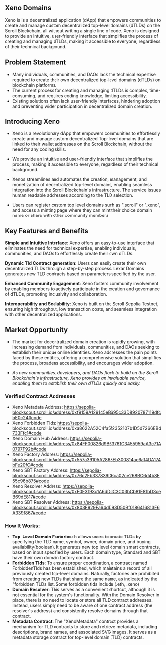 ## Xeno Domains
Xeno is is a decentralized application (dApp) that empowers communities to create and manage custom decentralized top-level domains (dTLDs) on the Scroll Blockchain, all without writing a single line of code. Xeno is designed to provide an intuitive, user-friendly interface that simplifies the process of creating and managing dTLDs, making it accessible to everyone, regardless of their technical background.

## Problem Statement
- Many individuals, communities, and DAOs lack the technical expertise required to create their own decentralized top-level domains (dTLDs) on blockchain platforms.
- The current process for creating and managing dTLDs is complex, time-consuming, and requires coding knowledge, limiting accessibility.
- Existing solutions often lack user-friendly interfaces, hindering adoption and preventing wider participation in decentralized domain creation.

## Introducing Xeno
- Xeno is a revolutionary dApp that empowers communities to effortlessly create and manage custom decentralized Top-level domains that are linked to their wallet addresses on the Scroll Blockchain, without the need for any coding skills.

- We provide an intuitive and user-friendly interface that simplifies the process, making it accessible to everyone, regardless of their technical background.

- Xenos streamlines and automates the creation, management, and monetization of decentralized top-level domains, enabling seamless integration into the Scroll Blockchain's infrastructure. The service issues human readable addresses according to the TLD selection.

- Users can register custom top level domains such as ".scroll" or ".xeno", and access a minting page where they can mint their choice domain name or share with other community members

## Key Features and Benefits
**Simple and Intuitive Interface**: Xeno offers an easy-to-use interface that eliminates the need for technical expertise, enabling individuals, communities, and DAOs to effortlessly create their own dTLDs.

**Dynamic Tld Contract generation**: Users can easily create their own decentralized TLDs through a step-by-step process. Lexar Domains generates new TLD contracts based on parameters specified by the user.

**Enhanced Community Engagement**: Xeno fosters community involvement by enabling members to actively participate in the creation and governance of dTLDs, promoting inclusivity and collaboration.

**Interoperability and Scalability**: Xeno is built on the Scroll Sepolia Testnet, ensuring high throughput, low transaction costs, and seamless integration with other decentralized applications.

## Market Opportunity
- The market for decentralized domain creation is rapidly growing, with increasing demand from individuals, communities, and DAOs seeking to establish their unique online identities.
Xeno addresses the pain points faced by these entities, offering a comprehensive solution that simplifies the process, broadens accessibility, and encourages wider adoption.

- *As new communities, developers, and DAOs flock to build on the Scroll Blockchain's infrastructure, Xeno provides an invaluable service, enabling them to establish their own dTLDs quickly and easily.*
### Verified Contract Addresses

- Xeno Metadata Address: https://sepolia-blockscout.scroll.io/address/0xf9159A129145eB695c33D8920787119dfcbE0c24#code
- Xeno Forbidden Tlds: https://sepolia-blockscout.scroll.io/address/0xa8622A52C4fa5f2352107b1D5d7266EBd733Ffc1#code
- Xeno Domain Hub Address: https://sepolia-blockscout.scroll.io/address/0x84FF00826d9B63761C3455959aA3c71A0797F92b#code
- Xeno Factory Address: https://sepolia-blockscout.scroll.io/address/0x557a39105A2868Eb300814ac6a14DA174bFe20fC#code
- Xeno SBT Factory Address: https://sepolia-blockscout.scroll.io/address/0x76c2Fb337839D6ca02ce268BC6d4b8E55c96b875#code
- Xeno Resolver Address: https://sepolia-blockscout.scroll.io/address/0xF0E3193c1A6dDdC3C03bCb81E81bD3ceB69dE817#code
- Xeno SBT Resolver Address: https://sepolia-blockscout.scroll.io/address/0x803F929Fa64dD93D50Bf0186416813F6A339f867#code

### How It Works:
- **Top-Level Domain Factories**: It allows users to create TLDs by specifying the TLD name, symbol, owner, domain price, and buying availability(boolean). It generates new top level domain smart contracts, based on input specified by users. Each domain type, Standard and SBT have their own domain factory contract.
- **Forbidden Tlds**: To ensure proper coordination, a contract named ForbiddenTlds has been established, which maintains a record of all previously created top-level domains. Naturally, factories are prohibited from creating new TLDs that share the same name, as indicated by the "forbidden TLDs list. Some forbidden tlds include (.eth, .xeno)
- **Domain Resolver**: This serves as a convenient shortcut, although it is not essential for the system's functionality. With the Domain Resolver in place, there is no need to locate or store all TLD contract addresses. Instead, users simply need to be aware of one contract address (the resolver's address) and consistently resolve domains through that contract.
- **Metadata Contract**: The "XenoMetadata" contract provides a mechanism for TLD contracts to store and retrieve metadata, including descriptions, brand names, and associated SVG images. It serves as a metadata storage contract for top-level domain (TLD) contracts.
   
